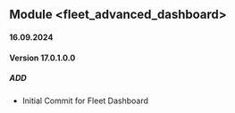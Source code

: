 ## Module <fleet_advanced_dashboard>

#### 16.09.2024
#### Version 17.0.1.0.0
##### ADD
- Initial Commit for Fleet Dashboard
